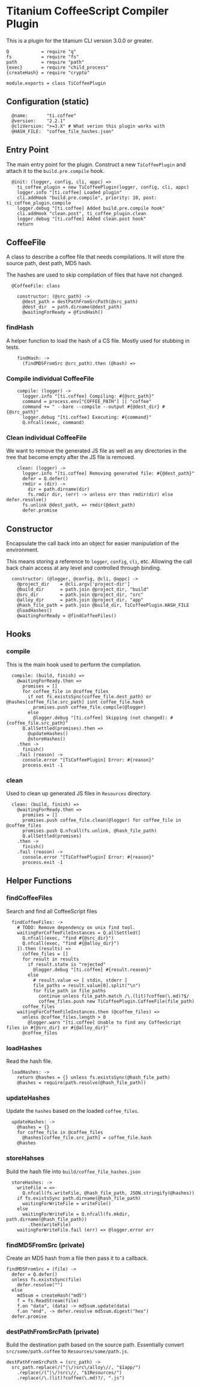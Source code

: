 Titanium CoffeeScript Compiler Plugin
=====================================

This is a plugin for the titanium CLI version 3.0.0 or greater.

    Q            = require "q"
    fs           = require "fs"
    path         = require "path"
    {exec}       = require "child_process"
    {createHash} = require "crypto"

    module.exports = class TiCoffeePlugin

## Configuration (static) ##

      @name:       "ti.coffee"
      @version:    "2.2.1"
      @cliVersion: ">=3.X" # What verion this plugin works with
      @HASH_FILE:  "coffee_file_hashes.json"

## Entry Point ##

The main entry point for the plugin. Construct a new `TiCoffeePlugin` and
attach it to the `build.pre.compile` hook.

      @init: (logger, config, cli, appc) =>
        ti_coffee_plugin = new TiCoffeePlugin(logger, config, cli, appc)
        logger.info "[ti.coffee] Loaded plugin"
        cli.addHook "build.pre.compile", priority: 10, post: ti_coffee_plugin.compile
        logger.debug "[ti.coffee] Added build.pre.compile hook"
        cli.addHook "clean.post", ti_coffee_plugin.clean
        logger.debug "[ti.coffee] Added clean.post hook"
        return

## CoffeeFile ##

A class to describe a coffee file that needs compilations. It will store the
source path, dest path, MD5 hash.

The hashes are used to skip compilation of files that have not changed.

      @CoffeeFile: class

        constructor: (@src_path) ->
          @dest_path = destPathFromSrcPath(@src_path)
          @dest_dir  = path.dirname(@dest_path)
          @waitingForReady = @findHash()

### findHash ###

A helper function to load the hash of a CS file. Mostly used for stubbing in
tests.

        findHash: ->
          (findMD5FromSrc @src_path).then (@hash) =>

### Compile individual CoffeeFile ###

        compile: (logger) ->
          logger.info "[ti.coffee] Compiling: #{@src_path}"
          command = process.env["COFFEE_PATH"] || "coffee"
          command += " --bare --compile --output #{@dest_dir} #{@src_path}"
          logger.debug "[ti.coffee] Executing: #{command}"
          Q.nfcall(exec, command)

### Clean individual CoffeeFile ###

We want to remove the generated JS file as well as any directories in the tree
that become empty after the JS file is removed.

        clean: (logger) ->
          logger.info "[ti.coffee] Removing generated file: #{@dest_path}"
          defer = Q.defer()
          rmdir = (dir) ->
            dir = path.dirname(dir)
            fs.rmdir dir, (err) -> unless err then rmdir(dir) else defer.resolve()
          fs.unlink @dest_path, => rmdir(@dest_path)
          defer.promise

## Constructor ##

Encapsulate the call back into an object for easier manipulation of the
environment.

This means storing a reference to `logger`, `config`, `cli`, etc. Allowing the
call back chain access at any level and controlled through binding.

      constructor: (@logger, @config, @cli, @appc) ->
        @project_dir    = @cli.argv['project-dir']
        @build_dir      = path.join @project_dir, "build"
        @src_dir        = path.join @project_dir, "src"
        @alloy_dir      = path.join @project_dir, "app"
        @hash_file_path = path.join @build_dir, TiCoffeePlugin.HASH_FILE
        @loadHashes()
        @waitingForReady = @findCoffeeFiles()

## Hooks ##

### compile ###

This is the main hook used to perform the compilation.

      compile: (build, finish) =>
        @waitingForReady.then =>
          promises = []
          for coffee_file in @coffee_files
            if not fs.existsSync(coffee_file.dest_path) or @hashes[coffee_file.src_path] isnt coffee_file.hash
              promises.push coffee_file.compile(@logger)
            else
              @logger.debug "[ti.coffee] Skipping (not changed): #{coffee_file.src_path}"
          Q.allSettled(promises).then =>
            @updateHashes()
            @storeHashes()
        .then ->
          finish()
        .fail (reason) ->
          console.error "[TiCoffeePlugin] Error: #{reason}"
          process.exit -1

### clean ###

Used to clean up generated JS files in `Resources` directory.

      clean: (build, finish) =>
        @waitingForReady.then =>
          promises = []
          promises.push coffee_file.clean(@logger) for coffee_file in @coffee_files
          promises.push Q.nfcall(fs.unlink, @hash_file_path)
          Q.allSettled(promises)
        .then ->
          finish()
        .fail (reason) ->
          console.error "[TiCoffeePlugin] Error: #{reason}"
          process.exit -1

## Helper Functions ##

### findCoffeeFiles ###

Search and find all CoffeeScript files

      findCoffeeFiles: ->
        # TODO: Remove dependency on unix find tool.
        waitingForCoffeeFileInstances = Q.allSettled([
          Q.nfcall(exec, "find #{@src_dir}")
          Q.nfcall(exec, "find #{@alloy_dir}")
        ]).then (results) =>
          coffee_files = []
          for result in results
            if result.state is "rejected"
              @logger.debug "[ti.coffee] #{result.reason}"
            else
              # result.value => [ stdin, stderr ]
              file_paths = result.value[0].split("\n")
              for file_path in file_paths
                continue unless file_path.match /\.(lit)?coffee(\.md)?$/
                coffee_files.push new TiCoffeePlugin.CoffeeFile(file_path)
          coffee_files
        waitingForCoffeeFileInstances.then (@coffee_files) =>
          unless @coffee_files.length > 0
            @logger.warn "[ti.coffee] Unable to find any CoffeeScript files in #{@src_dir} or #{@alloy_dir}"
          @coffee_files

### loadHashes ###

Read the hash file.

      loadHashes: ->
        return @hashes = {} unless fs.existsSync(@hash_file_path)
        @hashes = require(path.resolve(@hash_file_path))

### updateHashes ###

Update the `hashes` based on the loaded `coffee_files`.

      updateHashes: ->
        @hashes = {}
        for coffee_file in @coffee_files
          @hashes[coffee_file.src_path] = coffee_file.hash
        @hashes

### storeHahses ###

Build the hash file into `build/coffee_file_hashes.json`

      storeHashes: ->
        writeFile = =>
          Q.nfcall(fs.writeFile, @hash_file_path, JSON.stringify(@hashes))
        if fs.existsSync path.dirname(@hash_file_path)
          waitingForWriteFile = writeFile()
        else
          waitingForWriteFile = Q.nfcall(fs.mkdir, path.dirname(@hash_file_path))
            .then(writeFile)
        waitingForWriteFile.fail (err) => @logger.error err

### findMD5FromSrc (private) ##

Create an MD5 hash from a file then pass it to a callback.

    findMD5FromSrc = (file) ->
      defer = Q.defer()
      unless fs.existsSync(file)
        defer.resolve("")
      else
        md5sum = createHash("md5")
        f = fs.ReadStream(file)
        f.on "data", (data) -> md5sum.update(data)
        f.on "end", -> defer.resolve md5sum.digest("hex")
      defer.promise

### destPathFromSrcPath (private) ###

Build the destination path based on the source path. Essentially convert
`src/some/path.coffee` to `Resources/some/path.js`.

    destPathFromSrcPath = (src_path) ->
      src_path.replace(/(^|\/)src\/alloy\//, "$1app/")
        .replace(/(^|\/)src\//, "$1Resources/")
        .replace(/\.(lit)?coffee(\.md)?/, ".js")
